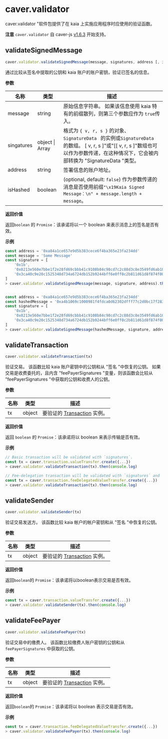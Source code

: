 # caver.validator

caver.validator "软件包提供了在 kaia 上实施应用程序时应使用的验证函数。

**注意** `caver.validator` 自 caver-js [v1.6.3](https://www.npmjs.com/package/caver-js/v/1.6.3) 开始支持。

## validateSignedMessage<a href="#validatesignedmessage" id="validatesignedmessage"></a>

```javascript
caver.validator.validateSignedMessage(message, signatures, address [, isHashed])
```

通过比较从签名中提取的公钥和 kaia 账户的账户密钥，验证已签名的信息。

**参数**

| 名称         | 类型                | 描述                                                                                                                                                                                                                                                                                  |
| ---------- | ----------------- | ----------------------------------------------------------------------------------------------------------------------------------------------------------------------------------------------------------------------------------------------------------------------------------- |
| message    | string            | 原始信息字符串。 如果该信息使用 kaia 特有的前缀散列，则第三个参数应作为 `true`传入。                                                                                                                                                                                                                                   |
| singatures | object \\| Array | 格式为 `{ v, r, s }` 的对象、`SignatureData ` 的实例或`SignatureData ` 的数组。 \[ v, r, s ]"或"\[\[ v, r, s ]"数组也可以作为参数传递，在这种情况下，它会被内部转换为 "SignatureData "类型。 |
| address    | string            | 签署信息的账户地址。                                                                                                                                                                                                                                                                          |
| isHashed   | boolean           | (optional, default: `false`) 作为参数传递的消息是否使用前缀`"\x19Kaia Signed Message：\n" + message.length + message`。                                                                                                                                         |

**返回价值**

返回`boolean` 的 `Promise`：该承诺将以一个 boolean 来表示消息上的签名是否有效。

**示例**

```javascript
const address = '0xa84a1ce657e9d5b383cece6f4ba365e23fa234dd'
const message = 'Some Message'
const signature = [
	'0x1b',
	'0x8213e560e7bbe1f2e28fd69cbbb41c9108b84c98cd7c2c88d3c8e3549fd6ab10',
	'0x3ca40c9e20c1525348d734a6724db152b9244bff6e0ff0c2b811d61d8f874f00',
]
> caver.validator.validateSignedMessage(message, signature, address).then(console.log)


const address = '0xa84a1ce657e9d5b383cece6f4ba365e23fa234dd'
const hashedMessage = '0xa4b1069c1000981f4fdca0d62302dfff77c2d0bc17f283d961e2dc5961105b18'
const signature = [
	'0x1b',
	'0x8213e560e7bbe1f2e28fd69cbbb41c9108b84c98cd7c2c88d3c8e3549fd6ab10',
	'0x3ca40c9e20c1525348d734a6724db152b9244bff6e0ff0c2b811d61d8f874f00',
]
> caver.validator.validateSignedMessage(hashedMessage, signature, address, true).then(console.log)
```

## validateTransaction <a href="#validatetransaction" id="validatetransaction"></a>

```javascript
caver.validator.validateTransaction(tx)
```

验证交易。 该函数比较 kaia 账户密钥中的公钥和从 "签名 "中恢复的公钥。 如果交易是收费委托的，且内含 "feePayerSignatures "变量，则该函数会比较从 "feePayerSignatures "中获取的公钥和收费人的公钥。

**参数**

| 名称 | 类型     | 描述                                                                     |
| -- | ------ | ---------------------------------------------------------------------- |
| tx | object | 要验证的 [Transaction](./caver-transaction/caver-transaction.md#class) 实例。 |

**返回价值**

返回 `boolean` 的 `Promise`：该承诺将以 boolean 来表示传输是否有效。

**示例**

```javascript
// Basic transaction will be validated with `signatures`.
const tx = caver.transaction.valueTransfer.create({...})
> caver.validator.validateTransaction(tx).then(console.log)

// Fee-delegation transaction will be validated with `signatures` and `feePayerSignatures`.
const tx = caver.transaction.feeDelegatedValueTransfer.create({...})
> caver.validator.validateTransaction(tx).then(console.log)
```

## validateSender <a href="#validatesender" id="validatesender"></a>

```javascript
caver.validator.validateSender(tx)
```

验证交易发送方。 该函数比较 kaia 帐户的帐户密钥和从 "签名 "中恢复的公钥。

**参数**

| 名称 | 类型     | 描述                                                                     |
| -- | ------ | ---------------------------------------------------------------------- |
| tx | object | 要验证的 [Transaction](./caver-transaction/caver-transaction.md#class) 实例。 |

**返回价值**

返回`boolean`的 `Promise`：该承诺将以boolean表示交易是否有效。

**示例**

```javascript
const tx = caver.transaction.valueTransfer.create({...})
> caver.validator.validateSender(tx).then(console.log)
```

## validateFeePayer <a href="#validatefeepayer" id="validatefeepayer"></a>

```javascript
caver.validator.validateFeePayer(tx)
```

验证交易中的缴费人。 该函数比较缴费人账户密钥的公钥和从`feePayerSignatures` 中获取的公钥。

**参数**

| 名称 | 类型     | 描述                                                                     |
| -- | ------ | ---------------------------------------------------------------------- |
| tx | object | 要验证的 [Transaction](./caver-transaction/caver-transaction.md#class) 实例。 |

**返回价值**

返回`boolean`的 `Promise`：该承诺将以 boolean 表示交易是否有效。

**示例**

```javascript
const tx = caver.transaction.feeDelegatedValueTransfer.create({...})
> caver.validator.validateFeePayer(tx).then(console.log)
```
